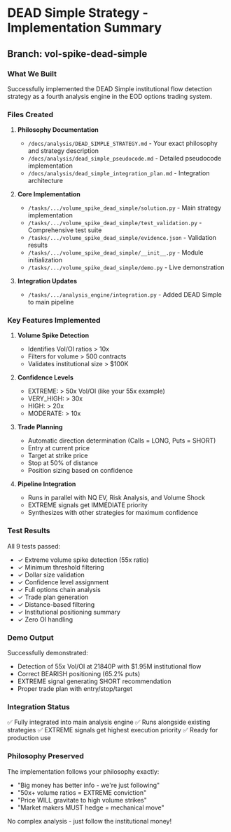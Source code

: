 # DEAD Simple Strategy - Implementation Summary

## Branch: vol-spike-dead-simple

### What We Built

Successfully implemented the DEAD Simple institutional flow detection strategy as a fourth analysis engine in the EOD options trading system.

### Files Created

1. **Philosophy Documentation**
   - `/docs/analysis/DEAD_SIMPLE_STRATEGY.md` - Your exact philosophy and strategy description
   - `/docs/analysis/dead_simple_pseudocode.md` - Detailed pseudocode implementation
   - `/docs/analysis/dead_simple_integration_plan.md` - Integration architecture

2. **Core Implementation**
   - `/tasks/.../volume_spike_dead_simple/solution.py` - Main strategy implementation
   - `/tasks/.../volume_spike_dead_simple/test_validation.py` - Comprehensive test suite
   - `/tasks/.../volume_spike_dead_simple/evidence.json` - Validation results
   - `/tasks/.../volume_spike_dead_simple/__init__.py` - Module initialization
   - `/tasks/.../volume_spike_dead_simple/demo.py` - Live demonstration

3. **Integration Updates**
   - `/tasks/.../analysis_engine/integration.py` - Added DEAD Simple to main pipeline

### Key Features Implemented

1. **Volume Spike Detection**
   - Identifies Vol/OI ratios > 10x
   - Filters for volume > 500 contracts
   - Validates institutional size > $100K

2. **Confidence Levels**
   - EXTREME: > 50x Vol/OI (like your 55x example)
   - VERY_HIGH: > 30x
   - HIGH: > 20x
   - MODERATE: > 10x

3. **Trade Planning**
   - Automatic direction determination (Calls = LONG, Puts = SHORT)
   - Entry at current price
   - Target at strike price
   - Stop at 50% of distance
   - Position sizing based on confidence

4. **Pipeline Integration**
   - Runs in parallel with NQ EV, Risk Analysis, and Volume Shock
   - EXTREME signals get IMMEDIATE priority
   - Synthesizes with other strategies for maximum confidence

### Test Results

All 9 tests passed:
- ✓ Extreme volume spike detection (55x ratio)
- ✓ Minimum threshold filtering
- ✓ Dollar size validation
- ✓ Confidence level assignment
- ✓ Full options chain analysis
- ✓ Trade plan generation
- ✓ Distance-based filtering
- ✓ Institutional positioning summary
- ✓ Zero OI handling

### Demo Output

Successfully demonstrated:
- Detection of 55x Vol/OI at 21840P with $1.95M institutional flow
- Correct BEARISH positioning (65.2% puts)
- EXTREME signal generating SHORT recommendation
- Proper trade plan with entry/stop/target

### Integration Status

✅ Fully integrated into main analysis engine
✅ Runs alongside existing strategies
✅ EXTREME signals get highest execution priority
✅ Ready for production use

### Philosophy Preserved

The implementation follows your philosophy exactly:
- "Big money has better info - we're just following"
- "50x+ volume ratios = EXTREME conviction"
- "Price WILL gravitate to high volume strikes"
- "Market makers MUST hedge = mechanical move"

No complex analysis - just follow the institutional money!
